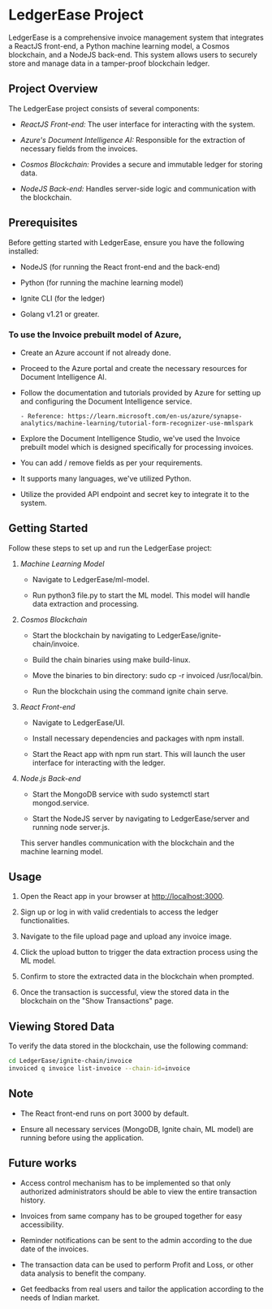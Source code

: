 # LedgerEase Project


LedgerEase is a comprehensive invoice management system that integrates a ReactJS front-end, a Python machine learning model, a Cosmos blockchain, and a NodeJS back-end. This system allows users to securely store and manage data in a tamper-proof blockchain ledger.



## Project Overview

The LedgerEase project consists of several components:

- *ReactJS Front-end:* The user interface for interacting with the system.

- *Azure's Document Intelligence AI:* Responsible for the extraction of necessary fields from the invoices. 

- *Cosmos Blockchain:* Provides a secure and immutable ledger for storing data.

- *NodeJS Back-end:* Handles server-side logic and communication with the blockchain.



## Prerequisites

Before getting started with LedgerEase, ensure you have the following installed:

- NodeJS (for running the React front-end and the back-end)

- Python (for running the machine learning model)

- Ignite CLI (for the ledger)

- Golang v1.21 or greater.


### To use the Invoice prebuilt model of Azure, 

- Create an Azure account if not already done.

- Proceed to the Azure portal and create the necessary resources for Document Intelligence AI.

- Follow the documentation and tutorials provided by Azure for setting up and configuring the Document Intelligence service.

      - Reference: https://learn.microsoft.com/en-us/azure/synapse-analytics/machine-learning/tutorial-form-recognizer-use-mmlspark

- Explore the Document Intelligence Studio, we've used the Invoice prebuilt model which is designed specifically for processing invoices.

- You can add / remove fields as per your requirements.

- It supports many languages, we've utilized Python.

- Utilize the provided API endpoint and secret key to integrate it to the system.



## Getting Started

Follow these steps to set up and run the LedgerEase project:

1. *Machine Learning Model*

   - Navigate to LedgerEase/ml-model.

   - Run python3 file.py to start the ML model. This model will handle data extraction and processing.


2. *Cosmos Blockchain*

   - Start the blockchain by navigating to LedgerEase/ignite-chain/invoice.

   - Build the chain binaries using make build-linux.

   - Move the binaries to bin directory: sudo cp -r invoiced /usr/local/bin.

   - Run the blockchain using the command ignite chain serve.


3. *React Front-end*

   - Navigate to LedgerEase/UI.

   - Install necessary dependencies and packages with npm install.

   - Start the React app with npm run start. This will launch the user interface for interacting with the ledger.


4. *Node.js Back-end*

   - Start the MongoDB service with sudo systemctl start mongod.service.

   - Start the NodeJS server by navigating to LedgerEase/server and running node server.js. 

   This server handles communication with the blockchain and the machine learning model.



## Usage

1. Open the React app in your browser at [http://localhost:3000](http://localhost:3000).

2. Sign up or log in with valid credentials to access the ledger functionalities.

3. Navigate to the file upload page and upload any invoice image. 

4. Click the upload button to trigger the data extraction process using the ML model.

5. Confirm to store the extracted data in the blockchain when prompted.

6. Once the transaction is successful, view the stored data in the blockchain on the "Show Transactions" page.



## Viewing Stored Data

To verify the data stored in the blockchain, use the following command:

```bash
cd LedgerEase/ignite-chain/invoice
invoiced q invoice list-invoice --chain-id=invoice
```

## Note

-  The React front-end runs on port 3000 by default.

-  Ensure all necessary services (MongoDB, Ignite chain, ML model) are running before using the application.



## Future works

- Access control mechanism has to be implemented so that only authorized administrators should be able to view the entire transaction history.

- Invoices from same company has to be grouped together for easy accessibility.

- Reminder notifications can be sent to the admin according to the due date of the invoices.

- The transaction data can be used to perform Profit and Loss, or other data analysis to benefit the company.

- Get feedbacks from real users and tailor the application according to the needs of Indian market.